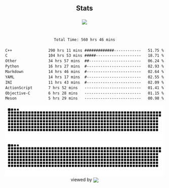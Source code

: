 


<div align="center">

## Stats
<img style="margin: 5px;" src="https://github-readme-stats.vercel.app/api?username=Sylensky&hide=stars&cache_seconds=1800&count_private=true&show_icons=true&include_all_commits=true&hide_border=false&theme=github_dark"/>
</div><br>

<div align="center">

<!--START_SECTION:waka-->

```txt
Total Time: 560 hrs 46 mins

C++                290 hrs 11 mins #############------------   51.75 %
C                  104 hrs 53 mins #####--------------------   18.71 %
Other              34 hrs 57 mins  ##-----------------------   06.24 %
Python             16 hrs 27 mins  #------------------------   02.93 %
Markdown           14 hrs 46 mins  #------------------------   02.64 %
YAML               14 hrs 17 mins  #------------------------   02.55 %
INI                11 hrs 43 mins  #------------------------   02.09 %
ActionScript       7 hrs 52 mins   -------------------------   01.41 %
Objective-C        6 hrs 28 mins   -------------------------   01.15 %
Meson              5 hrs 29 mins   -------------------------   00.98 %
```

<!--END_SECTION:waka-->

</div>

<div align="center">
<img src="https://raw.githubusercontent.com/Sylensky/Sylensky/animation/github-contribution-grid-blue-snake-dark.svg#gh-dark-mode-only"/>
<img src="https://raw.githubusercontent.com/Sylensky/Sylensky/animation/github-contribution-grid-snake.svg#gh-light-mode-only"/>
</div>

<div align="center">
viewed by <img src="https://visitor-badge.laobi.icu/badge?page_id=Sylensky.Sylensky" align="center" height="20" width="" />
</div>
